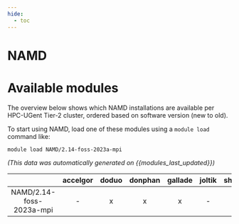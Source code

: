 ```yaml
---
hide:
  - toc
---
```


NAMD
====

# Available modules


The overview below shows which NAMD installations are available per HPC-UGent Tier-2 cluster, ordered based on software version (new to old).

To start using NAMD, load one of these modules using a `module load` command like:

```shell
module load NAMD/2.14-foss-2023a-mpi
```

*(This data was automatically generated on {{modules_last_updated}})*  

| |accelgor|doduo|donphan|gallade|joltik|shinx|
| :---: | :---: | :---: | :---: | :---: | :---: | :---: |
|NAMD/2.14-foss-2023a-mpi|-|x|x|x|-|-|
